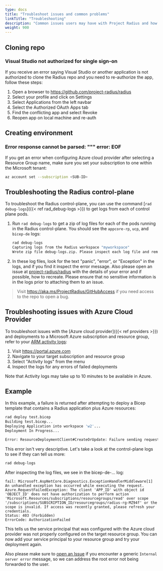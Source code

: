 ```yaml
---
type: docs
title: "Troubleshoot issues and common problems"
linkTitle: "Troubleshooting"
description: "Common issues users may have with Project Radius and how to address them"
weight: 900
---
```


## Cloning repo

### Visual Studio not authorized for single sign-on

If you receive an error saying Visual Studio or another application is not authorized to clone the Radius repo and you need to re-authorize the app, follow these steps:

1. Open a browser to https://github.com/project-radius/radius
1. Select your profile and click on Settings
1. Select Applications from the left navbar
1. Select the Authorized OAuth Apps tab
1. Find the conflicting app and select Revoke
1. Reopen app on local machine and re-auth

## Creating environment

### Error response cannot be parsed: """ error: EOF

If you get an error when configuring Azure cloud provider after selecting a Resource Group name, make sure you set your subscription to one within the Microsoft tenant:

```bash
az account set --subscription <SUB-ID>
```

## Troubleshooting the Radius control-plane

To troubleshoot the Radius control-plane, you can use the command [`rad debug-logs`]({{< ref rad_debug-logs >}}) to get logs from each of control plane pods.

1. Run `rad debug-logs` to get a zip of log files for each of the pods running in the Radius control-plane. You should see the `appcore-rp`, `ucp`, and `bicep-de` logs:

   ```bash
   rad debug-logs
   Capturing logs from the Radius workspace "myworkspace"
   Wrote zip file debug-logs.zip. Please inspect each log file and remove any private information before sharing feedback.
   ```


2. In these log files, look for the text "panic", "error", or "Exception" in the logs, and if you find it inspect the error message. Also please open an issue at [project-radius/radius](https://github.com/project-radius/radius/issues/new?assignees=&labels=kind%2Fbug&template=bug.md&title=%3CBUG+TITLE%3E) with the details of your error and if possible, how to recreate. Please ensure that no sensitive information is in the logs prior to attaching them to an issue.

> Visit https://aka.ms/ProjectRadius/GitHubAccess if you need access to the repo to open a bug.

## Troubleshooting issues with Azure Cloud Provider

To troubleshoot issues with the [Azure cloud provider]({{< ref providers >}}) and deployments to a Microsoft Azure subscription and resource group, refer to your [ARM activity logs](https://docs.microsoft.com/azure/azure-monitor/essentials/activity-log):

1. Visit https://portal.azure.com
1. Navigate to your target subscription and resource group
1. Select "Activity logs" from the menu
1. Inspect the logs for any errors of failed deployments

Note that Activity logs may take up to 10 minutes to be available in Azure.

## Example

In this example, a failure is returned after attempting to deploy a Bicep template that contains a Radius application plus Azure resources:

```bash
rad deploy test.bicep
Building test.bicep...
Deploying Application into workspace 'w2'...
Deployment In Progress...

Error: ResourceDeploymentClient#CreateOrUpdate: Failure sending request: StatusCode=0 -- Original Error: Code="InternalServerError" Message="Internal server error."
```

This error isn't very descriptive. Let's take a look at the control-plane logs to see if they can tell us more:

```bash
rad debug-logs
```

After inspecting the log files, we see in the bicep-de-... log:

```
fail: Microsoft.AspNetCore.Diagnostics.ExceptionHandlerMiddleware[1]
An unhandled exception has occurred while executing the request.
Azure.RequestFailedException: The client 'APP_ID' with object id 'OBJECT_ID' does not have authorization to perform action 'Microsoft.Resources/subscriptions/resourcegroups/read' over scope '/subscriptions/SUBSCRIPTION_ID/resourcegroups/radius-rg-MZ94f' or the scope is invalid. If access was recently granted, please refresh your credentials.
Status: 403 (Forbidden)
ErrorCode: AuthorizationFailed
```

This tells us the service principal that was configured with the Azure cloud provider was not properly configured on the target resource group. You can now add your service principal to your resource group and try your deployment again.

Also please make sure to [open an Issue](https://github.com/project-radius/radius/issues/new?assignees=&labels=kind%2Fbug&template=bug.md&title=%3CBUG+TITLE%3E) if you encounter a generic `Internal server error` message, so we can address the root error not being forwarded to the user.
